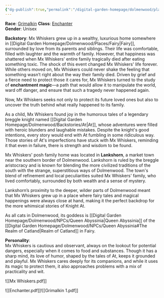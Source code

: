 ```yaml
---
{"dg-publish":true,"permalink":"/digital-garden-homepage/dolmenwood/player-characters/mx-whiskers/"}
---
```


**Race**: [Grimalkin](https://www.dolmenwood.necroticgnome.com/rules/doku.php?id=grimalkin) 
**Class**: [Enchanter](https://www.dolmenwood.necroticgnome.com/rules/doku.php?id=enchanter)  
**Gender**: Unisex

**Backstory**: 
Mx Whiskers grew up in a wealthy, luxurious home somewhere in [[Digital Garden Homepage/Dolmenwood/Places/Fairy\|Fairy]], surrounded by love from its parents and siblings. Their life was comfortable, filled with laughter and the warmth of family. However, that happiness was shattered when Mx Whiskers' entire family tragically died after eating something toxic. The shock of this event changed Mx Whiskers' life forever. While others moved on, Mx Whiskers could never shake the feeling that something wasn’t right about the way their family died. Driven by grief and a fierce need to protect those it cares for, Mx Whiskers turned to the study of **enchantment magic**—a path that would allow it to manipulate the world, ward off danger, and ensure that such a tragedy never happened again.

Now, Mx Whiskers seeks not only to protect its future loved ones but also to uncover the truth behind what really happened to its family. 

As a child, Mx Whiskers found joy in the humorous tales of a legendary breggle knight named [[Digital Garden Homepage/Dolmenwood/Backstories/Ατ\|Ατ]], whose adventures were filled with heroic blunders and laughable mistakes. Despite the knight's good intentions, every story would end with At fumbling in some ridiculous way. Those stories of At's imperfections have stuck with Mx Whiskers, reminding it that even in failure, there is strength and wisdom to be found.

Mx Whiskers' posh family home was located in **Lankshorn**, a market town near the southern border of Dolmenwood. Lankshorn is ruled by the breggle aristocracy and is known for blending the more civilized traditions of the south with the strange, superstitious ways of Dolmenwood. The town's blend of refinement and local peculiarities suited Mx Whiskers' family, who lived comfortably, surrounded by both wealth and a sense of mystery.

Lankshorn’s proximity to the deeper, wilder parts of Dolmenwood meant that Mx Whiskers grew up in a place where fairy tales and magical happenings were always close at hand, making it the perfect backdrop for the more whimsical stories of Knight At.

As all cats in Dolmenwood, its goddess is [[Digital Garden Homepage/Dolmenwood/NPCs/Queen Abyssinia\|Queen Abyssinia]] of the [[Digital Garden Homepage/Dolmenwood/NPCs/Queen Abyssinia#The Realm of Catland\|Realm of Catland]] in Fairy.

**Personality**:  
Mx Whiskers is cautious and observant, always on the lookout for potential dangers, especially when it comes to food and substances. Though it has a sharp mind, its love of humor, shaped by the tales of At, keeps it grounded and playful. Mx Whiskers cares deeply for its companions, and while it uses its magic to protect them, it also approaches problems with a mix of practicality and wit.


![[Mx Whiskers.pdf]]

![[Enchanter.pdf]]![[Grimalkin 1.pdf]]